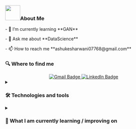 
<!--About me -->
<h3><IMG SRC="https://camo.githubusercontent.com/8653492b3ab0c46cc580ad293f0555880ecf8ac82f0a761f17af1335e85e4de6/68747470733a2f2f71706c7573706963747572652e6f73732d636e2d6265696a696e672e616c6979756e63732e636f6d2f364c6a6a51412f48692e676966" style="width:48px;height:48px;">About Me </h3> 


   

<div id= "aboutme">
<p>- 🌱 I’m currently learning **GAN** </p>
<p>- 💬 Ask me about **DataScience**</p>
<p>- 📫 How to reach me **ashukesharwani07768@gmail.com**</p>
</div>

<h3> 🔍  Where to find me </h3>
<!-- for the gmail and linkdin button --> 
<div id="badges", align="center">
   <a href="mailto:ashukesharwani07768@gmail.com">
    <img src="https://img.shields.io/badge/Gmail-red?style=for-the-badge&logo=gmail&logoColor=white" alt="Gmail Badge"/>
  </a>

  <a href="https://in.linkedin.com/in/ashukesharwani">
    <img src="https://img.shields.io/badge/LinkedIn-blue?style=for-the-badge&logo=linkedin&logoColor=white" alt="LinkedIn Badge"/>
  </a>
</div>

  
<!-- My programming knowledge -->
<details>
<summary><h3>🛠  Technologies and tools</h3></summary>
<br>
<p align="left" > 
   <a href="https://www.python.org" target="_blank" rel="noreferrer"> <img src="https://media0.giphy.com/media/KAq5w47R9rmTuvWOWa/giphy.gif?cid=ecf05e47mnqqjpv99iowprnl8spa0lvcq1o7opkbp0em67tk&rid=giphy.gif&ct=g" alt="python" width="100" height="100" style="width:100px;height:100px;" /> </a>
   <a href="https://code.visualstudio.com/" target="_blank" rel="noreferrer"> <img src="https://media3.giphy.com/media/SS8CV2rQdlYNLtBCiF/giphy.gif?cid=ecf05e47wvi9hpsrj2z148m6nn6g4gp38z7vaxvr7apxbh7q&rid=giphy.gif&ct=g" alt="Visual Studio Code 1.35 icon" width="100" height="100"style="width:100px;height:100px;"/> </a> <a href="https://www.tensorflow.org" target="_blank" rel="noreferrer"> <img src="https://www.vectorlogo.zone/logos/tensorflow/tensorflow-icon.svg" alt="tensorflow" width="40" height="40"style="width:100px;height:100px;"/> </a>
   <a href="https://scikit-learn.org/" target="_blank" rel="noreferrer"> <img src="https://upload.wikimedia.org/wikipedia/commons/0/05/Scikit_learn_logo_small.svg" alt="scikit_learn" width="40" height="40"style="width:100px;height:100px;"/> </a>
   <a href="https://seaborn.pydata.org/" target="_blank" rel="noreferrer"> <img src="https://seaborn.pydata.org/_images/logo-mark-lightbg.svg" alt="seaborn" width="40" height="40"style="width:100px;height:100px;"/> </a>
   <a href="https://keras.io/" target="_blank" rel="noreferrer"> <img src="https://upload.wikimedia.org/wikipedia/commons/c/c9/Keras_Logo.jpg" alt="Keras Logo" width="40" height="40"style="width:100px;height:100px;"/> </a>  
   <a href="https://pandas.pydata.org/" target="_blank" rel="noreferrer"> <img src="https://raw.githubusercontent.com/devicons/devicon/2ae2a900d2f041da66e950e4d48052658d850630/icons/pandas/pandas-original.svg" alt="pandas" width="40" height="40"style="width:100px;height:100px;"/> </a> 
    <a href="https://www.mysql.com/" target="_blank" rel="noreferrer"> <img src="https://raw.githubusercontent.com/devicons/devicon/master/icons/mysql/mysql-original-wordmark.svg" alt="mysql" width="40" height="40"style="width:100px;height:100px;"/> </a>
</p>
</details>


<!-- Currently working -->
<details>
<summary><h3>📖  What I am currently learning / improving on</h3></summary>
<br>
<p align="left">
    <a href="https://aws.amazon.com/" target="_blank" rel="noreferrer"> <img src="https://upload.wikimedia.org/wikipedia/commons/thumb/9/93/Amazon_Web_Services_Logo.svg/256px-Amazon_Web_Services_Logo.svg.png" alt="Amazon Web Services Logo" width="40" height="40"style="width:110px;height:80px;"/> </a>
    <a href="https://opencv.org/" target="_blank" rel="noreferrer"> <img src="https://www.vectorlogo.zone/logos/opencv/opencv-icon.svg" alt="opencv" width="40" height="40"style="width:100px;height:100px;"/> </a>
    <a href="https://pytorch.org/" target="_blank" rel="noreferrer"> <img src="https://www.vectorlogo.zone/logos/pytorch/pytorch-icon.svg" alt="pytorch" width="40" height="40"style="width:100px;height:100px;"/> </a>
</p>
</details>
